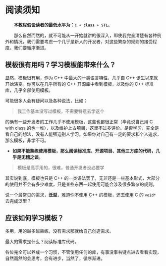 # 阅读须知

&emsp;&emsp;**本教程假设读者的最低水平为：`C + class + STL`**。

&emsp;&emsp;那么自然而然的，就不可能从一开始就讲的很深入，即使我完全清楚有各种例外和情况，我们需要考虑一个几乎是新人的开发者，对这些繁杂的规则的接受程度。我们要循序渐进。

## 模板很有用吗？学习模板能带来什么？

显然，模板很有用，作为 C++ 中最大的一类语言特性，几乎自 C++ 诞生以来就开始演变。你可以在几乎所有的 C++ 开源库中看到模板，以及你的 C++ 标准库，几乎全部使用模板。

可能很多人会有疑问以及各种说法，比如：

> 我工作基本没写过模板，不需要特意去学这个

的确有一些开发者的工作几乎不使用模板，这些也都很正常（毕竟说自己用 C with class 的也一堆），以及维护上古项目，这里不过多评价。是否学习，完全是看自己的想法，没有人能强迫别人学习。如果你对自己有一定的要求和个人追求，那么模板，非学不可。

- **如果不能熟练使用模板，那么阅读标准库、开源项目、其他三方库的代码，几乎是无稽之谈**。

> 模板是高手用的，很难，普通开发者没必要学

其实说到底，模板也只是 C++ 的一类语法罢了，无非还是一些基本形式，大部分的使用并不会有多少难度，只是某些东西一起使用可能会涉及很多繁杂的规则。

说一个最常见的需求，**泛型**，难道你不使用 C++ 的模板，还去使用 C 的 `void*` 去完成泛型？

## 应该如何学习模板？

多用，用的越多越熟练，没有需求那就给自己创造需求。

最大的需求是什么？阅读标准库代码。

各位完全可以养成一个习惯，不管使用任何的库，有事没事右键点进去看看实现，自然而然的会思考，会有进步，当然了，循序渐进。
